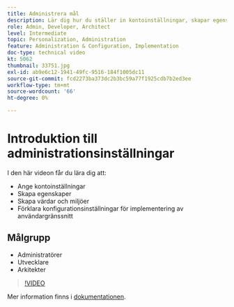 ```yaml
---
title: Administrera mål
description: Lär dig hur du ställer in kontoinställningar, skapar egenskaper och skapar värdar och miljöer. Lär dig hur du förklarar konfigurationsinställningar för implementering av målgränssnitt.
role: Admin, Developer, Architect
level: Intermediate
topic: Personalization, Administration
feature: Administration & Configuration, Implementation
doc-type: technical video
kt: 5062
thumbnail: 33751.jpg
exl-id: ab9e6c12-1941-49fc-9516-184f1005dc11
source-git-commit: fcd2273ba373dc2b3bc59a77f1925cdb7b2ed3ee
workflow-type: tm+mt
source-wordcount: '66'
ht-degree: 0%

---
```


# Introduktion till administrationsinställningar

I den här videon får du lära dig att:

* Ange kontoinställningar
* Skapa egenskaper
* Skapa värdar och miljöer
* Förklara konfigurationsinställningar för implementering av användargränssnitt

## Målgrupp

* Administratörer
* Utvecklare
* Arkitekter

>[!VIDEO](https://video.tv.adobe.com/v/33751/?quality=12)

Mer information finns i [dokumentationen](https://experienceleague.adobe.com/docs/target/using/administer/administrating-target.html?lang=sv-SE).
